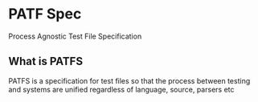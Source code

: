 # PATF Spec
Process Agnostic Test File Specification

## What is PATFS

PATFS is a specification for test files so that the process between testing and systems are unified regardless of language, source, parsers etc